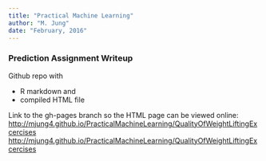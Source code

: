 ```yaml
---
title: "Practical Machine Learning"
author: "M. Jung"
date: "February, 2016"
---
```

### Prediction Assignment Writeup
Github repo with 

*   R markdown and 
*   compiled HTML file 

Link to the gh-pages branch so the HTML page can be viewed online:    
http://mjung4.github.io/PracticalMachineLearning/QualityOfWeightLiftingExcercises    
<a href="http://mjung4.github.io/PracticalMachineLearning/QualityOfWeightLiftingExcercises" target="_blank">http://mjung4.github.io/PracticalMachineLearning/QualityOfWeightLiftingExcercises</a>
